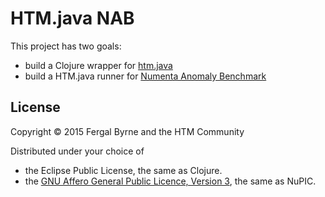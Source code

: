 # HTM.java NAB

This project has two goals:
- build a Clojure wrapper for [htm.java](https://github.com/numenta/htm.java)
- build a HTM.java runner for [Numenta Anomaly Benchmark](https://github.com/numenta/NAB)


## License

Copyright © 2015 Fergal Byrne and the HTM Community

Distributed under your choice of
* the Eclipse Public License, the same as Clojure.
* the [GNU Affero General Public Licence, Version 3](http://www.gnu.org/licenses/agpl-3.0.en.html), the same as NuPIC.
